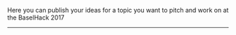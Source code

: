 Here you can publish your ideas for a topic you want to pitch and work on at the BaselHack 2017
***
